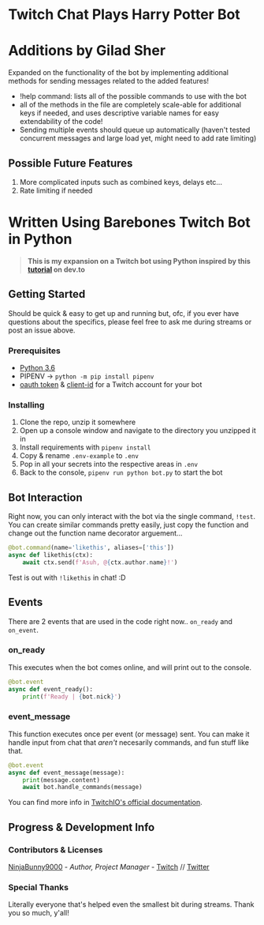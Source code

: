 # Twitch Chat Plays Harry Potter Bot

# Additions by Gilad Sher

Expanded on the functionality of the bot by implementing additional methods for sending messages related to the added features!

* !help command: lists all of the possible commands to use with the bot
* all of the methods in the file are completely scale-able for additional keys if needed, and uses descriptive variable names for easy extendability of the code!
* Sending multiple events should queue up automatically (haven't tested concurrent messages and large load yet, might need to add rate limiting)

## Possible Future Features
1. More complicated inputs such as combined keys, delays etc...
2. Rate limiting if needed

# Written Using Barebones Twitch Bot in Python

>**This is my expansion on a Twitch bot using Python inspired by this [tutorial](https://dev.to/ninjabunny9000/let-s-make-a-twitch-bot-with-python-2nd8) on dev.to**

## Getting Started

Should be quick & easy to get up and running but, ofc, if you ever have questions about the specifics, please feel free to ask me during streams or post an issue above.

### Prerequisites
- [Python 3.6](https://www.python.org/downloads/release/python-368/)
- PIPENV -> `python -m pip install pipenv`
- [oauth token](https://twitchapps.com/tmi/) & [client-id](https://dev.twitch.tv/console/apps/create) for a Twitch account for your bot

### Installing
1. Clone the repo, unzip it somewhere
2. Open up a console window and navigate to the directory you unzipped it in
3. Install requirements with `pipenv install`
4. Copy & rename `.env-example` to `.env`
5. Pop in all your secrets into the respective areas in `.env`
6. Back to the console, `pipenv run python bot.py` to start the bot

## Bot Interaction
Right now, you can only interact with the bot via the single command, `!test`. You can create similar commands pretty easily, just copy the function and change out the function name decorator arguement...

```python
@bot.command(name='likethis', aliases=['this'])
async def likethis(ctx):
    await ctx.send(f'Asuh, @{ctx.author.name}!')
```

Test is out with `!likethis` in chat! :D

## Events

There are 2 events that are used in the code right now.. `on_ready` and `on_event`.

### on_ready
This executes when the bot comes online, and will print out to the console. 
```python
@bot.event
async def event_ready():
    print(f'Ready | {bot.nick}')
```

### event_message
This function executes once per event (or message) sent. You can make it handle input from chat that *aren't* necesarily commands, and fun stuff like that.

```python
@bot.event
async def event_message(message):
    print(message.content)
    await bot.handle_commands(message)
```

You can find more info in [TwitchIO's official documentation](https://twitchio.readthedocs.io/en/rewrite/twitchio.html).


## Progress & Development Info

### Contributors & Licenses

[NinjaBunny9000](https://github.com/NinjaBunny9000) - _Author, Project Manager_ - [Twitch](https://twitch.tv/ninjabunny9000) //  [Twitter](https://twitter.com/ninjabunny9000)

### Special Thanks
Literally everyone that's helped even the smallest bit during streams. Thank you so much, y'all!
